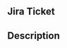 <!--
 Change Github PR Title 

 Your title must be in the following format: 
 - `topic(Area): Feature`
 - `Topic` must be one of `build|ci|docs|feat|fix|perf|refactor|chore|test`

 Sample Titles:
 - `feat(Enterprise)`: Backups can now get credentials from IAM
 - `fix(Query)`: Skipping floats that cannot be Marshalled in JSON
 - `perf: [Breaking]` json encoding is now 35% faster if SIMD is present
 - `chore`: all chores/tests will be excluded from the CHANGELOG
 -->

 
 ## Jira Ticket
 <!--
 1.  What Jira ticket does this PR correspond to?
 2.  For internal use only (community contirbutors please disregard)
 -->

 ## Description
 <!--
 Please add a description with these things:
 1. Explain the problem by providing a good description.
 2. If it fixes any GitHub issues, say "Fixes #GitHubIssue".
 3. If it corresponds to a Jira issue, say "Fixes DGRAPH-###".
 4. If this is a breaking change, please prefix `[Breaking]` in the title. In the description, please put a note with exactly who these changes are breaking for.
 5. Explain the solution to make it easier to review the PR.
 6. Make it easier for the reviewer by describing complex sections with comments.
 -->
